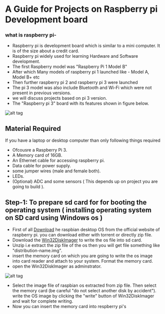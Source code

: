 # A Guide for Projects on Raspberry pi Development board

### what is raspberry pi-

* Raspberry pi is development board which is similar to a mini computer. It is of the size about a credit card.
* Raspberry pi widely used for learning Hardware and Software development. 
* The first Raspberry model was "Raspberry Pi 1 Model B"
* After which Many models of raspberry pi 1 launched like - Model A, Model B+ etc
* Then further raspberry pi 2 and raspberry pi 3 were launched
* The pi 3 model was also include Bluetooth and Wi-Fi which were not present in previous versions.
* we will discuss projects based on pi 3 version.
* The "Raspberry pi 3" board with its features shown in figure below.


![alt tag](https://i.stack.imgur.com/jAlDp.png)

## Material Required
If you have a laptop or desktop computer than only following things required
* Ofcousre a Raspberry Pi 3.
* A Memory card of 16GB.
* An Ethernet cable for accessing raspberry pi.
* Data cable for power supply.
* some jumper wires (male and female both).
* LEDs.
* (Optional) ADC and some sensors ( This depends up on project you are going to build ).

## Step-1: To prepare sd card for for booting the operating system ( installing operating system on SD card using Windows os )
* First of all [Download](https://www.raspberrypi.org/downloads/raspbian/) he raspbian desktop OS from the official website of   raspberry pi. you can download either with torrent or directly zip file.
* Download the  [Win32DiskImager](https://sourceforge.net/projects/win32diskimager/) to write the os file into sd card.
* Unzip i.e extract the zip file of the os then you will get file something like "distribution-name.img".
* insert the memory card on which you are going to write the os image into card reader and attach to your system. Format the memory card.
* open the Win32DiskImager as adminstrator.

![alt tag](http://www.servethehome.com/wp-content/uploads/2013/03/Win32-Disk-Imager-Raspbian-Image-Selection-from-Synology-NAS.png)

* Select the image file of raspbian os extracted from zip file. Then select the memory card (be careful "do not select another disk by accident"). write the OS image by clicking the "write" button of Win32DiskImager and wait for complete writing.
* Now you can insert the memory card into respberry pi's 
